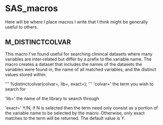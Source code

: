 # SAS_macros

Here will be where I place macros I write that I think might be generally useful to others.

## M_DISTINCTCOLVAR

This macro I've found useful for searching clinincal datasets where many variables are inter-related but differ by a prefix to the variable name.  The macro creates a dataset that includes the names of the datasets the variables were found in, the name of all matched variables, and the distinct values stored within. 

'''
%distinctcolvar(colvar=, lib=, exact=);
'''
'colvar=' the term you wish to search for

'lib=' the name of the library to search through

'exact=' Y/N, if N is selected then the term need only consist as a portion of the variable name to be selected by the macro.  Otherwise, only exact matches to the term will be returned.  The default value is Y.
